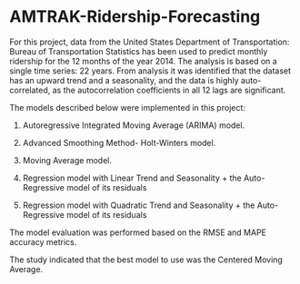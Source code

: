 # AMTRAK-Ridership-Forecasting
For this project, data from the United States Department of Transportation: Bureau of Transportation Statistics has been used to predict monthly ridership for the 12 months of the year 2014. The analysis is based on a single time series: 22 years. From analysis it was identified that the dataset has an upward trend and a seasonality, and the data is highly auto-correlated, as the autocorrelation coefficients in all 12 lags are significant.
 
The models described below were implemented in this project:

1. Autoregressive Integrated Moving Average (ARIMA) model.
   
2. Advanced Smoothing Method- Holt-Winters model.
   
3. Moving Average model.
   
4. ​​Regression model with Linear Trend and Seasonality + the Auto-Regressive model of its residuals
   
5. Regression model with Quadratic Trend and Seasonality + the Auto-Regressive model of its residuals
 
The model evaluation was performed based on the RMSE and MAPE accuracy metrics.

The study indicated that the best model to use was the Centered Moving Average.
